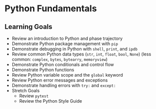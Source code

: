 # Python Fundamentals

## Learning Goals

- Review an introduction to Python and phase trajectory 
- Demonstrate Python package management with `pip`
- Demonstrate debugging in Python with `shell`, `print`, and `ipdb`
- Review common Python data types (`str`, `int`, `float`, `bool`, `None`) (less common: `complex`, `bytes`, `bytearry`, `memoryview`)
- Demonstrate Python conditionals and control flow
- Demonstrate Python functions
- Review Python variable scope and the `global` keyword
- Review Python error messages and exceptions 
- Demonstrate handling errors with `try:` and `except:`
- Stretch Goals
    - Review `pytest`
    - Review the Python Style Guide